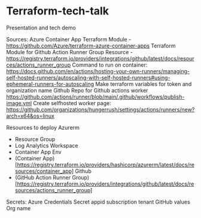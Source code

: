 # Terraform-tech-talk
Presentation and tech demo

Sources:
Azure Container App Terraform Module - https://github.com/Azure/terraform-azure-container-apps 
Terraform Module for Github Action Runner Group Resource - https://registry.terraform.io/providers/integrations/github/latest/docs/resources/actions_runner_group 
Command to run on container: https://docs.github.com/en/actions/hosting-your-own-runners/managing-self-hosted-runners/autoscaling-with-self-hosted-runners#using-ephemeral-runners-for-autoscaling 
Make terraform variables for token and organization name
Github Repo for Github actions worker https://github.com/actions/runner/blob/main/.github/workflows/publish-image.yml 
Create selfhosted worker page: https://github.com/organizations/hungerrush/settings/actions/runners/new?arch=x64&os=linux

Resources to deploy
Azurerm
- Resource Group
- Log Analytics Workspace
- Container App Env
- (Container App)[https://registry.terraform.io/providers/hashicorp/azurerm/latest/docs/resources/container_app]
Github
- (GitHub Action Runner Group)[https://registry.terraform.io/providers/integrations/github/latest/docs/resources/actions_runner_group]

Secrets:
Azure Credentials
    Secret
    appid
    subscription
    tenant
GitHub values
    Org name